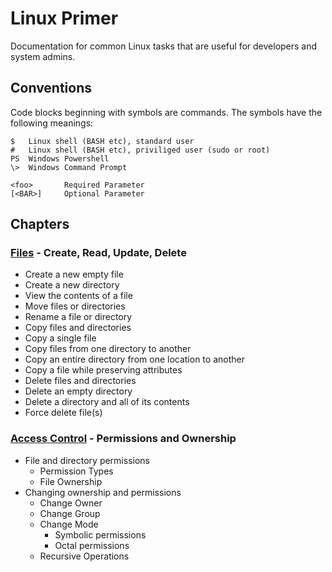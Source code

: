 # Linux Primer
Documentation for common Linux tasks that are useful for developers and system admins.

## Conventions
Code blocks beginning with symbols are commands. The symbols have the following meanings:
```
$	Linux shell (BASH etc), standard user
#	Linux shell (BASH etc), priviliged user (sudo or root)
PS	Windows Powershell
\>	Windows Command Prompt

<foo>       Required Parameter
[<BAR>]     Optional Parameter
```

## Chapters

### [Files](./Chapters/files.md) - Create, Read, Update, Delete
* Create a new empty file
* Create a new directory
* View the contents of a file
* Move files or directories
* Rename a file or directory
* Copy files and directories
* Copy a single file
* Copy files from one directory to another
* Copy an entire directory from one location to another
* Copy a file while preserving attributes
* Delete files and directories
* Delete an empty directory
* Delete a directory and all of its contents
* Force delete file(s)

### [Access Control](.Chapters/access-control.md) - Permissions and Ownership
* File and directory permissions
    * Permission Types
    * File Ownership
* Changing ownership and permissions
    * Change Owner
    * Change Group
    * Change Mode
        * Symbolic permissions
        * Octal permissions
    * Recursive Operations